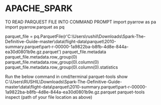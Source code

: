# APACHE_SPARK
TO READ PARQUEST FILE INTO COMMAND PROMPT
import pyarrow as pa
import pyarrow.parquet as pq

parquet_file = pq.ParquetFile(r'C:\Users\rushil\Downloads\Spark-The-Definitive-Guide-master\data\flight-data\parquet\2010-summary.parquet\part-r-00000-1a9822ba-b8fb-4d8e-844a-ea30d0801b9e.gz.parquet')
parquet_file.metadata
parquet_file.metadata.row_group(0) 
parquet_file.metadata.row_group(0).column(0)
parquet_file.metadata.row_group(0).column(0).statistics 

Run the below command in cmd/terminal
parquet-tools show  C:\Users\RUSHIL\Downloads\Spark-The-Definitive-Guide-master\data\flight-data\parquet\2010-summary.parquet\part-r-00000-1a9822ba-b8fb-4d8e-844a-ea30d0801b9e.gz.parquet
parquet-tools inspect  (path of your file location as above)
